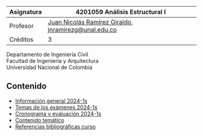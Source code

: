 | Asignatura | 4201059 Análisis Estructural I                                                         |
| ---        | ---                                                                                    |
| Profesor   | [Juan Nicolás Ramírez Giraldo](https://github.com/jnramirezg/), jnramirezg@unal.edu.co |
| Créditos   | 3                                                                                      |

Departamento de Ingeniería Civil\
Facultad de Ingeniería y Arquitectura\
Universidad Nacional de Colombia


## Contenido
- [Información general 2024-1s](/docs/analisis1-0-programa_calendario_2024-1s.pdf)
- [Temas de los exámenes 2024-1s](/docs/temas_examenes_2023-1s.md)
- [Cronograma y evaluación 2024-1s](/docs/cronograma_2023-1s.md)
- [Contenido temático](/docs/contenido_tematico.md)
- [Referencias bibliográficas curso](/docs/referencias_curso.md)
